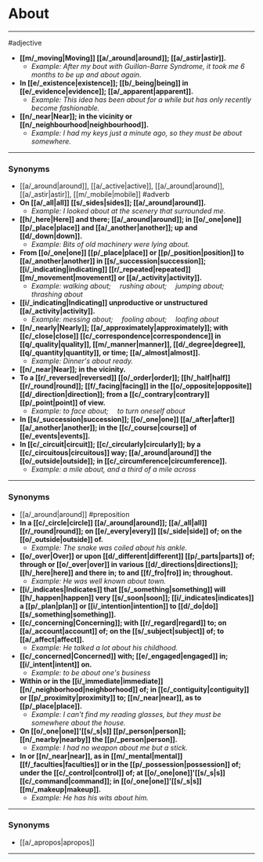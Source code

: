 # About
---
#adjective
- **[[m/_moving|Moving]] [[a/_around|around]]; [[a/_astir|astir]].**
	- _Example: After my bout with Guillan-Barre Syndrome, it took me 6 months to be up and about again._
- **In [[e/_existence|existence]]; [[b/_being|being]] in [[e/_evidence|evidence]]; [[a/_apparent|apparent]].**
	- _Example: This idea has been about for a while but has only recently become fashionable._
- **[[n/_near|Near]]; in the vicinity or [[n/_neighbourhood|neighbourhood]].**
	- _Example: I had my keys just a minute ago, so they must be about somewhere._
---
### Synonyms
- [[a/_around|around]], [[a/_active|active]], [[a/_around|around]], [[a/_astir|astir]], [[m/_mobile|mobile]]
#adverb
- **On [[a/_all|all]] [[s/_sides|sides]]; [[a/_around|around]].**
	- _Example: I looked about at the scenery that surrounded me._
- **[[h/_here|Here]] and there; [[a/_around|around]]; in [[o/_one|one]] [[p/_place|place]] and [[a/_another|another]]; up and [[d/_down|down]].**
	- _Example: Bits of old machinery were lying about._
- **From [[o/_one|one]] [[p/_place|place]] or [[p/_position|position]] to [[a/_another|another]] in [[s/_succession|succession]]; [[i/_indicating|indicating]] [[r/_repeated|repeated]] [[m/_movement|movement]] or [[a/_activity|activity]].**
	- _Example: walking about;  rushing about;  jumping about;  thrashing about_
- **[[i/_indicating|Indicating]] unproductive or unstructured [[a/_activity|activity]].**
	- _Example: messing about;   fooling about;  loafing about_
- **[[n/_nearly|Nearly]]; [[a/_approximately|approximately]]; with [[c/_close|close]] [[c/_correspondence|correspondence]] in [[q/_quality|quality]], [[m/_manner|manner]], [[d/_degree|degree]], [[q/_quantity|quantity]], or time; [[a/_almost|almost]].**
	- _Example: Dinner's about ready._
- **[[n/_near|Near]]; in the vicinity.**
- **To a [[r/_reversed|reversed]] [[o/_order|order]]; [[h/_half|half]] [[r/_round|round]]; [[f/_facing|facing]] in the [[o/_opposite|opposite]] [[d/_direction|direction]]; from a [[c/_contrary|contrary]] [[p/_point|point]] of view.**
	- _Example: to face about;  to turn oneself about_
- **In [[s/_succession|succession]]; [[o/_one|one]] [[a/_after|after]] [[a/_another|another]]; in the [[c/_course|course]] of [[e/_events|events]].**
- **In [[c/_circuit|circuit]]; [[c/_circularly|circularly]]; by a [[c/_circuitous|circuitous]] way; [[a/_around|around]] the [[o/_outside|outside]]; in [[c/_circumference|circumference]].**
	- _Example: a mile about, and a third of a mile across_
---
### Synonyms
- [[a/_around|around]]
#preposition
- **In a [[c/_circle|circle]] [[a/_around|around]]; [[a/_all|all]] [[r/_round|round]]; on [[e/_every|every]] [[s/_side|side]] of; on the [[o/_outside|outside]] of.**
	- _Example: The snake was coiled about his ankle._
- **[[o/_over|Over]] or upon [[d/_different|different]] [[p/_parts|parts]] of; through or [[o/_over|over]] in various [[d/_directions|directions]]; [[h/_here|here]] and there in; to and [[f/_fro|fro]] in; throughout.**
	- _Example: He was well known about town._
- **[[i/_indicates|Indicates]] that [[s/_something|something]] will [[h/_happen|happen]] very [[s/_soon|soon]]; [[i/_indicates|indicates]] a [[p/_plan|plan]] or [[i/_intention|intention]] to [[d/_do|do]] [[s/_something|something]].**
- **[[c/_concerning|Concerning]]; with [[r/_regard|regard]] to; on [[a/_account|account]] of; on the [[s/_subject|subject]] of; to [[a/_affect|affect]].**
	- _Example: He talked a lot about his childhood._
- **[[c/_concerned|Concerned]] with; [[e/_engaged|engaged]] in; [[i/_intent|intent]] on.**
	- _Example: to be about one's business_
- **Within or in the [[i/_immediate|immediate]] [[n/_neighborhood|neighborhood]] of; in [[c/_contiguity|contiguity]] or [[p/_proximity|proximity]] to; [[n/_near|near]], as to [[p/_place|place]].**
	- _Example: I can't find my reading glasses, but they must be somewhere about the house._
- **On [[o/_one|one]]'[[s/_s|s]] [[p/_person|person]]; [[n/_nearby|nearby]] the [[p/_person|person]].**
	- _Example: I had no weapon about me but a stick._
- **In or [[n/_near|near]], as in [[m/_mental|mental]] [[f/_faculties|faculties]] or in the [[p/_possession|possession]] of; under the [[c/_control|control]] of; at [[o/_one|one]]'[[s/_s|s]] [[c/_command|command]]; in [[o/_one|one]]'[[s/_s|s]] [[m/_makeup|makeup]].**
	- _Example: He has his wits about him._
---
### Synonyms
- [[a/_apropos|apropos]]
---
